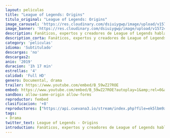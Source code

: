 ```yaml
---
layout: peliculas
title: "League of Legends: Origins"
titulo_original: "League of Legends: Origins"
image_carousel: 'https://res.cloudinary.com/dsiuiygwp/image/upload/v1572405192/league-min_lvhmyp.jpg'
image_banner: 'https://res.cloudinary.com/dsiuiygwp/image/upload/v1572405197/maxresdefault-min_fylowe.jpg'
description: Fanáticos, expertos y creadores de League of Legends hablan sobre la existosa transformación del juego, de demo gratuito a titan global de los deportes virtuales
description_corta: Fanáticos, expertos y creadores de League of Legends hablan sobre la existosa transformación del juego, de demo gratuito a titan global de los deportes virtuales
category: 'peliculas'
idioma: 'Subtitulado'
descargas: 'no'
descargas2:
anio: '2019'
duracion: '1h 17 min'
estrellas: '4'
calidad: 'Full HD'
genero: Documental, drama
trailer: https://www.youtube.com/embed/B_59wZ27ROE
embed: https://www.youtube.com/embed/B_59wZ27ROE?autoplay=1&amp;rel=0&amp;hd=1&border=0&wmode=opaque&enablejsapi=1&modestbranding=1&controls=1&showinfo=0
sandbox: allow-same-origin allow-forms
reproductor: fembed
clasificacion: '+8'
reproductores: ["https://api.cuevana3.io/stream/index.php?file=ek5lbm9xYWNrS0xYMTZLa2xNbkdvY3ZTb3BtZng4TGp6ZFpobGFMUGtOVFYySmlocU5XTzJkRE1tcHFuajVPb2w1eGphMkhEMGVQWDA2S21ZY1hRNEpQWHAyTmtrNVNrbEpabGtZYTNvOFBEcTNkZ29OS1Y","https://gdriveplayer.co/embed2.php?link=txm5dZyYKIB9S7JcNbc%252FGQNX6V6UCQEBM3EwB8pvBfNjK96jGAqPY2m5v2DsBkQ7Xv7fBiLyq6wWVLWHA3d%252FtCJtl1SMa0GrXWx%252BzBSsil1EPDHa1R2L2QTTlY%252BdSpfgtgoQjGk1eXfKcHqA0fYxlqMf7T0uFERvagr1weFr6IovdDFrO%252FqGiozDV23IcGJW8qCzF0uUGzl53BQ2rsSpIR"]
tags:
- Drama
twitter_text: League of Legends - Origins
introduction: Fanáticos, expertos y creadores de League of Legends hablan sobre la existosa transformación del juego, de demo gratuito a titan global de los deportes virtuales
---
```













